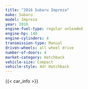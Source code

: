 ```yaml
---
title: "2016 Subaru Impreza"
make: Subaru
model: Impreza
year: 2016
engine-fuel-type: regular unleaded
engine-hp: 148
engine-cylinders: 4
transmission-type: Manual
driven-wheels: all wheel drive
number-of-doors: 4
market-category: Hatchback
vehicle-size: Compact
vehicle-style: 4dr Hatchback
---
```


{{< car_info >}}
